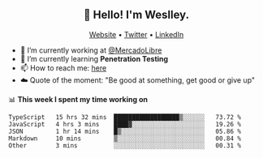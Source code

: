 <h2 align="center">👋 Hello! I'm Weslley.</h2>
<p align="center">
  <a href="http://weslleyneri.com.br">Website</a> •
  <a href="https://twitter.com/Weslley_Neri">Twitter</a> •
  <a href="https://www.linkedin.com/in/weslley-neri-3658908b">LinkedIn</a>
</p>


- 🔭 I’m currently working at [@MercadoLibre](https://github.com/mercadolibre)
- 🌱 I’m currently learning **Penetration Testing**
- 📫 How to reach me: [here](mailto:weslley39@gmail.com)
- ☁️ Quote of the moment: "Be good at something, get good or give up"

📊 **This week I spent my time working on**
<!--START_SECTION:waka-->
```text
TypeScript   15 hrs 32 mins  ██████████████████▒░░░░░░   73.72 % 
JavaScript   4 hrs 3 mins    ████▓░░░░░░░░░░░░░░░░░░░░   19.26 % 
JSON         1 hr 14 mins    █▒░░░░░░░░░░░░░░░░░░░░░░░   05.86 % 
Markdown     10 mins         ▒░░░░░░░░░░░░░░░░░░░░░░░░   00.84 % 
Other        3 mins          ░░░░░░░░░░░░░░░░░░░░░░░░░   00.31 % 
```
<!--END_SECTION:waka-->

<!-- Inspired by https://github.com/gruselhaus/gruselhaus -->